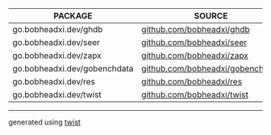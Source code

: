 |           PACKAGE            |                                    SOURCE                                    |
|------------------------------|------------------------------------------------------------------------------|
| go.bobheadxi.dev/ghdb        | [github.com/bobheadxi/ghdb](https://github.com/bobheadxi/ghdb)               |
| go.bobheadxi.dev/seer        | [github.com/bobheadxi/seer](https://github.com/bobheadxi/seer)               |
| go.bobheadxi.dev/zapx        | [github.com/bobheadxi/zapx](https://github.com/bobheadxi/zapx)               |
| go.bobheadxi.dev/gobenchdata | [github.com/bobheadxi/gobenchdata](https://github.com/bobheadxi/gobenchdata) |
| go.bobheadxi.dev/res         | [github.com/bobheadxi/res](https://github.com/bobheadxi/res)                 |
| go.bobheadxi.dev/twist       | [github.com/bobheadxi/twist](https://github.com/bobheadxi/twist)             |

---

generated using [twist](https://go.bobheadxi.dev/twist)
